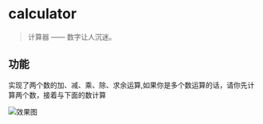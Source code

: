 # calculator

> 计算器 —— 数字让人沉迷。

## 功能

实现了两个数的加、减、乘、除、求余运算,如果你是多个数运算的话，请你先计算两个数，接着与下面的数计算

![效果图](http://a3.qpic.cn/psb?/V12txxLC164DyB/3Zom3e9qdrkZbXQa.U85kztb5RjpljRthyfqR4bt8Rg!/b/dAoBAAAAAAAA&bo=AAFQAQAAAAADB3I!&rf=viewer_4)
